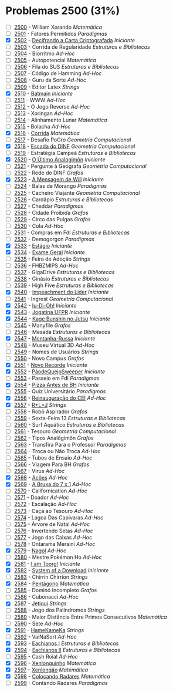 # Problemas 2500 (31%)

- [ ]  [2500](https://www.beecrowd.com.br/judge/pt/problems/view/2500) - William Xorando *Matemática*
- [ ]  [2501](https://www.beecrowd.com.br/judge/pt/problems/view/2501) - Fatores Permitidos *Paradigmas*
- [x]  [2502](https://www.beecrowd.com.br/judge/pt/problems/view/2502) - [Decifrando a Carta Criptografada](https://github.com/potigol/beecrowd/blob/master/src/2500/2502.poti) *Iniciante*
- [ ]  [2503](https://www.beecrowd.com.br/judge/pt/problems/view/2503) - Corrida de Regularidade *Estruturas e Bibliotecas*
- [ ]  [2504](https://www.beecrowd.com.br/judge/pt/problems/view/2504) - Biorritmo *Ad-Hoc*
- [ ]  [2505](https://www.beecrowd.com.br/judge/pt/problems/view/2505) - Autopotencial *Matemática*
- [ ]  [2506](https://www.beecrowd.com.br/judge/pt/problems/view/2506) - Fila do SUS *Estruturas e Bibliotecas*
- [ ]  [2507](https://www.beecrowd.com.br/judge/pt/problems/view/2507) - Código de Hamming *Ad-Hoc*
- [ ]  [2508](https://www.beecrowd.com.br/judge/pt/problems/view/2508) - Guru da Sorte *Ad-Hoc*
- [ ]  [2509](https://www.beecrowd.com.br/judge/pt/problems/view/2509) - Editor Latex *Strings*
- [x]  [2510](https://www.beecrowd.com.br/judge/pt/problems/view/2510) - [Batmain](https://github.com/potigol/beecrowd/blob/master/src/2500/2510.poti) *Iniciante*
- [ ]  [2511](https://www.beecrowd.com.br/judge/pt/problems/view/2511) - WWW *Ad-Hoc*
- [ ]  [2512](https://www.beecrowd.com.br/judge/pt/problems/view/2512) - O Jogo Reverse *Ad-Hoc*
- [ ]  [2513](https://www.beecrowd.com.br/judge/pt/problems/view/2513) - Xoringan *Ad-Hoc*
- [ ]  [2514](https://www.beecrowd.com.br/judge/pt/problems/view/2514) - Alinhamento Lunar *Matemática*
- [ ]  [2515](https://www.beecrowd.com.br/judge/pt/problems/view/2515) - Bolacha *Ad-Hoc*
- [x]  [2516](https://www.beecrowd.com.br/judge/pt/problems/view/2516) - [Corrida](https://github.com/potigol/beecrowd/blob/master/src/2500/2516.poti) *Matemática*
- [ ]  [2517](https://www.beecrowd.com.br/judge/pt/problems/view/2517) - Desafio PoGro *Geometria Computacional*
- [x]  [2518](https://www.beecrowd.com.br/judge/pt/problems/view/2518) - [Escada do DINF](https://github.com/potigol/beecrowd/blob/master/src/2500/2518.poti) *Geometria Computacional*
- [ ]  [2519](https://www.beecrowd.com.br/judge/pt/problems/view/2519) - Estratégia Campeã *Estruturas e Bibliotecas*
- [x]  [2520](https://www.beecrowd.com.br/judge/pt/problems/view/2520) - [O Último Analógimôn](https://github.com/potigol/beecrowd/blob/master/src/2500/2520.poti) *Iniciante*
- [ ]  [2521](https://www.beecrowd.com.br/judge/pt/problems/view/2521) - Pergunte à Geógrafa *Geometria Computacional*
- [ ]  [2522](https://www.beecrowd.com.br/judge/pt/problems/view/2522) - Rede do DINF *Grafos*
- [x]  [2523](https://www.beecrowd.com.br/judge/pt/problems/view/2523) - [A Mensagem de Will](https://github.com/potigol/beecrowd/blob/master/src/2500/2523.poti) *Iniciante*
- [ ]  [2524](https://www.beecrowd.com.br/judge/pt/problems/view/2524) - Balas de Morango *Paradigmas*
- [ ]  [2525](https://www.beecrowd.com.br/judge/pt/problems/view/2525) - Cacheiro Viajante *Geometria Computacional*
- [ ]  [2526](https://www.beecrowd.com.br/judge/pt/problems/view/2526) - Cardápio *Estruturas e Bibliotecas*
- [ ]  [2527](https://www.beecrowd.com.br/judge/pt/problems/view/2527) - Cheddar *Paradigmas*
- [ ]  [2528](https://www.beecrowd.com.br/judge/pt/problems/view/2528) - Cidade Proibida *Grafos*
- [ ]  [2529](https://www.beecrowd.com.br/judge/pt/problems/view/2529) - Circo das Pulgas *Grafos*
- [ ]  [2530](https://www.beecrowd.com.br/judge/pt/problems/view/2530) - Cola *Ad-Hoc*
- [ ]  [2531](https://www.beecrowd.com.br/judge/pt/problems/view/2531) - Compras em FdI *Estruturas e Bibliotecas*
- [ ]  [2532](https://www.beecrowd.com.br/judge/pt/problems/view/2532) - Demogorgon *Paradigmas*
- [x]  [2533](https://www.beecrowd.com.br/judge/pt/problems/view/2533) - [Estágio](https://github.com/potigol/beecrowd/blob/master/src/2500/2533.poti) *Iniciante*
- [x]  [2534](https://www.beecrowd.com.br/judge/pt/problems/view/2534) - [Exame Geral](https://github.com/potigol/beecrowd/blob/master/src/2500/2534.poti) *Iniciante*
- [ ]  [2535](https://www.beecrowd.com.br/judge/pt/problems/view/2535) - Feira de Adoção *Strings*
- [ ]  [2536](https://www.beecrowd.com.br/judge/pt/problems/view/2536) - FHBZMIPS *Ad-Hoc*
- [ ]  [2537](https://www.beecrowd.com.br/judge/pt/problems/view/2537) - GigaDrive *Estruturas e Bibliotecas*
- [ ]  [2538](https://www.beecrowd.com.br/judge/pt/problems/view/2538) - Ginásio *Estruturas e Bibliotecas*
- [ ]  [2539](https://www.beecrowd.com.br/judge/pt/problems/view/2539) - High Five *Estruturas e Bibliotecas*
- [x]  [2540](https://www.beecrowd.com.br/judge/pt/problems/view/2540) - [Impeachment do Líder](https://github.com/potigol/beecrowd/blob/master/src/2500/2540.poti) *Iniciante*
- [ ]  [2541](https://www.beecrowd.com.br/judge/pt/problems/view/2541) - Ingrest *Geometria Computacional*
- [x]  [2542](https://www.beecrowd.com.br/judge/pt/problems/view/2542) - [Iu-Di-Oh!](https://github.com/potigol/beecrowd/blob/master/src/2500/2542.poti) *Iniciante*
- [x]  [2543](https://www.beecrowd.com.br/judge/pt/problems/view/2543) - [Jogatina UFPR](https://github.com/potigol/beecrowd/blob/master/src/2500/2543.poti) *Iniciante*
- [x]  [2544](https://www.beecrowd.com.br/judge/pt/problems/view/2544) - [Kage Bunshin no Jutsu](https://github.com/potigol/beecrowd/blob/master/src/2500/2544.poti) *Iniciante*
- [ ]  [2545](https://www.beecrowd.com.br/judge/pt/problems/view/2545) - Manyfile *Grafos*
- [ ]  [2546](https://www.beecrowd.com.br/judge/pt/problems/view/2546) - Mesada *Estruturas e Bibliotecas*
- [x]  [2547](https://www.beecrowd.com.br/judge/pt/problems/view/2547) - [Montanha-Russa](https://github.com/potigol/beecrowd/blob/master/src/2500/2547.poti) *Iniciante*
- [ ]  [2548](https://www.beecrowd.com.br/judge/pt/problems/view/2548) - Museu Virtual 3D *Ad-Hoc*
- [ ]  [2549](https://www.beecrowd.com.br/judge/pt/problems/view/2549) - Nomes de Usuários *Strings*
- [ ]  [2550](https://www.beecrowd.com.br/judge/pt/problems/view/2550) - Novo Campus *Grafos*
- [x]  [2551](https://www.beecrowd.com.br/judge/pt/problems/view/2551) - [Novo Recorde](https://github.com/potigol/beecrowd/blob/master/src/2500/2551.poti) *Iniciante*
- [x]  [2552](https://www.beecrowd.com.br/judge/pt/problems/view/2552) - [PãodeQuejoSweeper](https://github.com/potigol/beecrowd/blob/master/src/2500/2552.poti) *Iniciante*
- [ ]  [2553](https://www.beecrowd.com.br/judge/pt/problems/view/2553) - Passeio em FdI *Paradigmas*
- [x]  [2554](https://www.beecrowd.com.br/judge/pt/problems/view/2554) - [Pizza Antes de BH](https://github.com/potigol/beecrowd/blob/master/src/2500/2554.poti) *Iniciante*
- [ ]  [2555](https://www.beecrowd.com.br/judge/pt/problems/view/2555) - Quiz Universitário *Paradigmas*
- [x]  [2556](https://www.beecrowd.com.br/judge/pt/problems/view/2556) - [Reinauguração do CEI](https://github.com/potigol/beecrowd/blob/master/src/2500/2556.poti) *Ad-Hoc*
- [x]  [2557](https://www.beecrowd.com.br/judge/pt/problems/view/2557) - [R+L=J](https://github.com/potigol/beecrowd/blob/master/src/2500/2557.poti) *Strings*
- [ ]  [2558](https://www.beecrowd.com.br/judge/pt/problems/view/2558) - Robô Aspirador *Grafos*
- [ ]  [2559](https://www.beecrowd.com.br/judge/pt/problems/view/2559) - Sexta-Feira 13 *Estruturas e Bibliotecas*
- [ ]  [2560](https://www.beecrowd.com.br/judge/pt/problems/view/2560) - Surf Aquático *Estruturas e Bibliotecas*
- [ ]  [2561](https://www.beecrowd.com.br/judge/pt/problems/view/2561) - Tesouro *Geometria Computacional*
- [ ]  [2562](https://www.beecrowd.com.br/judge/pt/problems/view/2562) - Tipos Analógimôn *Grafos*
- [ ]  [2563](https://www.beecrowd.com.br/judge/pt/problems/view/2563) - Transfira Para o Professor *Paradigmas*
- [ ]  [2564](https://www.beecrowd.com.br/judge/pt/problems/view/2564) - Troca ou Não Troca *Ad-Hoc*
- [ ]  [2565](https://www.beecrowd.com.br/judge/pt/problems/view/2565) - Tubos de Ensaio *Ad-Hoc*
- [ ]  [2566](https://www.beecrowd.com.br/judge/pt/problems/view/2566) - Viagem Para BH *Grafos*
- [ ]  [2567](https://www.beecrowd.com.br/judge/pt/problems/view/2567) - Virus *Ad-Hoc*
- [x]  [2568](https://www.beecrowd.com.br/judge/pt/problems/view/2568) - [Ações](https://github.com/potigol/beecrowd/blob/master/src/2500/2568.poti) *Ad-Hoc*
- [x]  [2569](https://www.beecrowd.com.br/judge/pt/problems/view/2569) - [A Bruxa do 7 x 1](https://github.com/potigol/beecrowd/blob/master/src/2500/2569.poti) *Ad-Hoc*
- [ ]  [2570](https://www.beecrowd.com.br/judge/pt/problems/view/2570) - Californication *Ad-Hoc*
- [ ]  [2571](https://www.beecrowd.com.br/judge/pt/problems/view/2571) - Doador *Ad-Hoc*
- [ ]  [2572](https://www.beecrowd.com.br/judge/pt/problems/view/2572) - Escalação *Ad-Hoc*
- [ ]  [2573](https://www.beecrowd.com.br/judge/pt/problems/view/2573) - Caça ao Tesouro *Ad-Hoc*
- [ ]  [2574](https://www.beecrowd.com.br/judge/pt/problems/view/2574) - Lagoa Das Capivaras *Ad-Hoc*
- [ ]  [2575](https://www.beecrowd.com.br/judge/pt/problems/view/2575) - Árvore de Natal *Ad-Hoc*
- [ ]  [2576](https://www.beecrowd.com.br/judge/pt/problems/view/2576) - Invertendo Setas *Ad-Hoc*
- [ ]  [2577](https://www.beecrowd.com.br/judge/pt/problems/view/2577) - Jogo das Caixas *Ad-Hoc*
- [ ]  [2578](https://www.beecrowd.com.br/judge/pt/problems/view/2578) - Ontarama Meraini *Ad-Hoc*
- [x]  [2579](https://www.beecrowd.com.br/judge/pt/problems/view/2579) - [Nagol](https://github.com/potigol/beecrowd/blob/master/src/2500/2579.poti) *Ad-Hoc*
- [ ]  [2580](https://www.beecrowd.com.br/judge/pt/problems/view/2580) - Mestre Pokémon Ho *Ad-Hoc*
- [x]  [2581](https://www.beecrowd.com.br/judge/pt/problems/view/2581) - [I am Toorg!](https://github.com/potigol/beecrowd/blob/master/src/2500/2581.poti) *Iniciante*
- [x]  [2582](https://www.beecrowd.com.br/judge/pt/problems/view/2582) - [System of a Download](https://github.com/potigol/beecrowd/blob/master/src/2500/2582.poti) *Iniciante*
- [ ]  [2583](https://www.beecrowd.com.br/judge/pt/problems/view/2583) - Chirrin Chirrion *Strings*
- [x]  [2584](https://www.beecrowd.com.br/judge/pt/problems/view/2584) - [Pentágono](https://github.com/potigol/beecrowd/blob/master/src/2500/2584.poti) *Matemática*
- [ ]  [2585](https://www.beecrowd.com.br/judge/pt/problems/view/2585) - Dominó Incompleto *Grafos*
- [ ]  [2586](https://www.beecrowd.com.br/judge/pt/problems/view/2586) - Cubonacci *Ad-Hoc*
- [x]  [2587](https://www.beecrowd.com.br/judge/pt/problems/view/2587) - [Jetiqui](https://github.com/potigol/beecrowd/blob/master/src/2500/2587.poti) *Strings*
- [ ]  [2588](https://www.beecrowd.com.br/judge/pt/problems/view/2588) - Jogo dos Palíndromos *Strings*
- [ ]  [2589](https://www.beecrowd.com.br/judge/pt/problems/view/2589) - Maior Distância Entre Primos Consecutivos *Matemática*
- [ ]  [2590](https://www.beecrowd.com.br/judge/pt/problems/view/2590) - Sete *Ad-Hoc*
- [x]  [2591](https://www.beecrowd.com.br/judge/pt/problems/view/2591) - [HameKameKa](https://github.com/potigol/beecrowd/blob/master/src/2500/2591.poti) *Strings*
- [ ]  [2592](https://www.beecrowd.com.br/judge/pt/problems/view/2592) - VaiNaSort *Ad-Hoc*
- [x]  [2593](https://www.beecrowd.com.br/judge/pt/problems/view/2593) - [Eachianos I](https://github.com/potigol/beecrowd/blob/master/src/2500/2593.poti) *Estruturas e Bibliotecas*
- [x]  [2594](https://www.beecrowd.com.br/judge/pt/problems/view/2594) - [Eachianos II](https://github.com/potigol/beecrowd/blob/master/src/2500/2594.poti) *Estruturas e Bibliotecas*
- [ ]  [2595](https://www.beecrowd.com.br/judge/pt/problems/view/2595) - Cash Roial *Ad-Hoc*
- [x]  [2596](https://www.beecrowd.com.br/judge/pt/problems/view/2596) - [Xenlonguinho](https://github.com/potigol/beecrowd/blob/master/src/2500/2596.poti) *Matemática*
- [x]  [2597](https://www.beecrowd.com.br/judge/pt/problems/view/2597) - [Xenlongão](https://github.com/potigol/beecrowd/blob/master/src/2500/2597.poti) *Matemática*
- [x]  [2598](https://www.beecrowd.com.br/judge/pt/problems/view/2598) - [Colocando Radares](https://github.com/potigol/beecrowd/blob/master/src/2500/2598.poti) *Matemática*
- [ ]  [2599](https://www.beecrowd.com.br/judge/pt/problems/view/2599) - Contando Radares *Paradigmas*